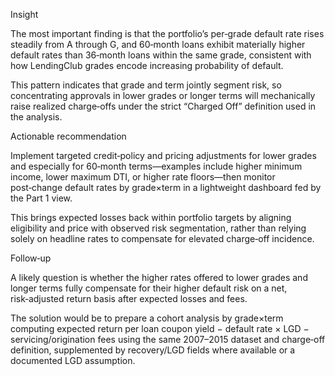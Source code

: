 Insight

The most important finding is that the portfolio’s per‑grade default rate rises steadily from A through G, and 60‑month loans exhibit materially higher default rates than 36‑month loans within the same grade, consistent with how LendingClub grades encode increasing probability of default.

This pattern indicates that grade and term jointly segment risk, so concentrating approvals in lower grades or longer terms will mechanically raise realized charge‑offs under the strict “Charged Off” definition used in the analysis.

Actionable recommendation

Implement targeted credit‑policy and pricing adjustments for lower grades and especially for 60‑month terms—examples include higher minimum income, lower maximum DTI, or higher rate floors—then monitor post‑change default rates by grade×term in a lightweight dashboard fed by the Part 1 view.

This brings expected losses back within portfolio targets by aligning eligibility and price with observed risk segmentation, rather than relying solely on headline rates to compensate for elevated charge‑off incidence.

Follow‑up

A likely question is whether the higher rates offered to lower grades and longer terms fully compensate for their higher default risk on a net, risk‑adjusted return basis after expected losses and fees.

The solution would be to prepare a cohort analysis by grade×term computing expected return per loan 
coupon yield
−
default rate
×
LGD
−
servicing/origination fees
using the same 2007–2015 dataset and charge‑off definition, supplemented by recovery/LGD fields where available or a documented LGD assumption.
